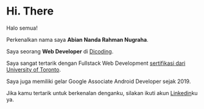 # Hi. There
Halo semua!

Perkenalkan nama saya **Abian Nanda Rahman Nugraha**.<br>

Saya seorang **Web Developer** di [Dicoding](https://www.dicoding.com/).<br>

Saya sangat tertarik dengan Fullstack Web Development [sertifikasi dari University of Toronto](https://www.coursera.org/account/accomplishments/specialization/CLKJD8XBXJ3M).<br>

Saya juga memiliki gelar Google Associate Android Developer sejak 2019.<br>

Jika kamu tertarik untuk berkenalan denganku, silakan ikuti akun [Linkedin](https://www.linkedin.com/in/abiannandarn/)ku ya.
